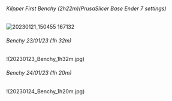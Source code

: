 ###### Kilpper First Benchy (2h22m)(PrusaSlicer Base Ender 7 settings) 
![20230121_150455 167132](https://user-images.githubusercontent.com/121613362/213863452-1865b6c5-bf65-48be-adda-00ca4e97676e.jpg)

###### Benchy 23/01/23 (1h 32m)
!(20230123_Benchy_1h32m.jpg)

###### Benchy 24/01/23 (1h 20m)
!(20230124_Benchy_1h20m.jpg)
